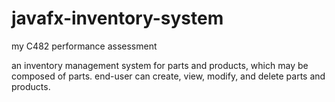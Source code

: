 # javafx-inventory-system
my C482 performance assessment

an inventory management system for parts and products, which may be composed of parts.
end-user can create, view, modify, and delete parts and products.
